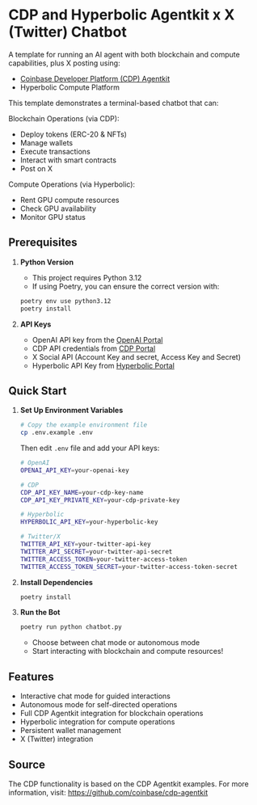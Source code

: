 # CDP and Hyperbolic Agentkit x X (Twitter) Chatbot

A template for running an AI agent with both blockchain and compute capabilities, plus X posting using:
- [Coinbase Developer Platform (CDP) Agentkit](https://github.com/coinbase/cdp-agentkit/)
- Hyperbolic Compute Platform

This template demonstrates a terminal-based chatbot that can:

Blockchain Operations (via CDP):
- Deploy tokens (ERC-20 & NFTs)
- Manage wallets
- Execute transactions
- Interact with smart contracts
- Post on X

Compute Operations (via Hyperbolic):
- Rent GPU compute resources
- Check GPU availability
- Monitor GPU status

## Prerequisites

1. **Python Version**
   - This project requires Python 3.12
   - If using Poetry, you can ensure the correct version with:
   ```bash
   poetry env use python3.12
   poetry install
   ```

2. **API Keys**
   - OpenAI API key from the [OpenAI Portal](https://platform.openai.com/api-keys)
   - CDP API credentials from [CDP Portal](https://portal.cdp.coinbase.com/access/api)
   - X Social API (Account Key and secret, Access Key and Secret)
   - Hyperbolic API Key from [Hyperbolic Portal](https://app.hyperbolic.xyz/settings)

## Quick Start

1. **Set Up Environment Variables**
   ```bash
   # Copy the example environment file
   cp .env.example .env
   ```
   Then edit `.env` file and add your API keys:
   ```bash
   # OpenAI
   OPENAI_API_KEY=your-openai-key
   
   # CDP
   CDP_API_KEY_NAME=your-cdp-key-name
   CDP_API_KEY_PRIVATE_KEY=your-cdp-private-key
   
   # Hyperbolic
   HYPERBOLIC_API_KEY=your-hyperbolic-key
   
   # Twitter/X
   TWITTER_API_KEY=your-twitter-api-key
   TWITTER_API_SECRET=your-twitter-api-secret
   TWITTER_ACCESS_TOKEN=your-twitter-access-token
   TWITTER_ACCESS_TOKEN_SECRET=your-twitter-access-token-secret
   ```

2. **Install Dependencies**
   ```bash
   poetry install
   ```

3. **Run the Bot**
   ```bash
   poetry run python chatbot.py
   ```
   - Choose between chat mode or autonomous mode
   - Start interacting with blockchain and compute resources!

## Features
- Interactive chat mode for guided interactions
- Autonomous mode for self-directed operations
- Full CDP Agentkit integration for blockchain operations
- Hyperbolic integration for compute operations
- Persistent wallet management
- X (Twitter) integration

## Source
The CDP functionality is based on the CDP Agentkit examples. For more information, visit:
https://github.com/coinbase/cdp-agentkit